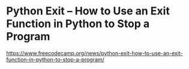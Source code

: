 # Python Exit – How to Use an Exit Function in Python to Stop a Program

<https://www.freecodecamp.org/news/python-exit-how-to-use-an-exit-function-in-python-to-stop-a-program/>
